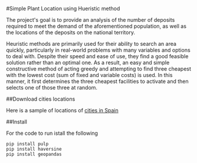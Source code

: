 #Simple Plant Location using Hueristic method

The project's goal is to provide an analysis of the number of deposits
required to meet the demand of the aforementioned population, as well as the
locations of the deposits on the national territory.


Heuristic methods are primarily used for their ability to search an area 
quickly, particularly in real-world problems with many variables and options 
to deal with. Despite their speed and ease of use, they find a good feasible 
solution rather than an optimal one. As a result, an easy and simple 
constructive method of acting greedy and attempting to find three cheapest 
with the lowest cost (sum of fixed and variable costs) is used. 
In this manner, it first determines the three cheapest facilities to activate 
and then selects one of those three at random.

##Download cities locations

Here is a sample of locations of [cities in Spain](https://simplemaps.com/data/es-cities)




##Install

For the code to run istall the following
```
pip install pulp
pip install haversine
pip install geopandas
```





 
